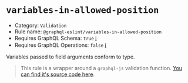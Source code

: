# `variables-in-allowed-position`

- Category: `Validation`
- Rule name: `@graphql-eslint/variables-in-allowed-position`
- Requires GraphQL Schema: `true` [ℹ️](../../README.md#extended-linting-rules-with-graphql-schema)
- Requires GraphQL Operations: `false` [ℹ️](../../README.md#extended-linting-rules-with-siblings-operations)

Variables passed to field arguments conform to type.

> This rule is a wrapper around a `graphql-js` validation function. [You can find it's source code here](https://github.com/graphql/graphql-js/blob/main/src/validation/rules/VariablesInAllowedPositionRule.js).